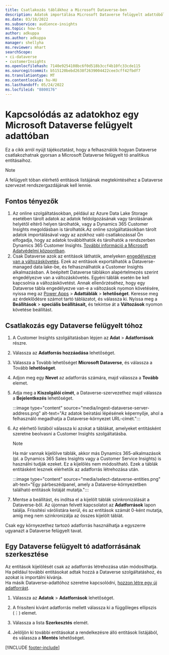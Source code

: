 ```yaml
---
title: Csatlakozás táblákhoz a Microsoft Dataverse-ben
description: Adatok importálása Microsoft Dataverse felügyelt adattóből.
ms.date: 03/18/2022
ms.subservice: audience-insights
ms.topic: how-to
author: adkuppa
ms.author: adkuppa
manager: shellyha
ms.reviewer: mhart
searchScope:
- ci-dataverse
- customerInsights
ms.openlocfilehash: 7140e9254108bc6f0d518b3ccf4b10fc33cde115
ms.sourcegitcommit: b515120bebd2638f2639004422cee3cff42fbdf7
ms.translationtype: MT
ms.contentlocale: hu-HU
ms.lasthandoff: 05/24/2022
ms.locfileid: "8800176"
---
```

# <a name="connect-to-data-in-a-microsoft-dataverse-managed-data-lake"></a>Kapcsolódás az adatokhoz egy Microsoft Dataverse felügyelt adattóban

Ez a cikk arról nyújt tájékoztatást, hogy a felhasználók hogyan Dataverse csatlakozhatnak gyorsan a Microsoft Dataverse felügyelt tó analitikus entitásaihoz. 

> [!NOTE]
> A felügyelt tóban elérhető entitások listájának megtekintéséhez a Dataverse szervezet rendszergazdájának kell lennie.

## <a name="important-considerations"></a>Fontos tényezők

1. Az online szolgáltatásokban, például az Azure Data Lake Storage esetében tárolt adatok az adatok feldolgozásának vagy tárolásának helyétől eltérő helyen tárolhatók, vagy a Dynamics 365 Customer Insights megoldásban is tárolhatók.Az online szolgáltatásokban tárolt adatok importálásával vagy az azokhoz való csatlakozással Ön elfogadja, hogy az adatok továbbíthatók és tárolhatók a rendszerben Dynamics 365 Customer Insights. [További információ a Microsoft Adatvédelmi központban](https://www.microsoft.com/trust-center).
2. Csak Dataverse azok az entitások láthatók, amelyeken [engedélyezve van a változáskövetés](/power-platform/admin/enable-change-tracking-control-data-synchronization). Ezek az entitások exportálhatók a Dataverse-managed data lake-be, és felhasználhatók a Customer Insights alkalmazásban. A beépített Dataverse táblákon alapértelmezés szerint engedélyezve van a változáskövetés. Egyéni táblák esetén be kell kapcsolnia a változáskövetést. Annak ellenőrzéséhez, hogy egy Dataverse tábla engedélyezve van-e a változások nyomon követésére, nyissa meg az [Power Apps](https://make.powerapps.com) > **Adattáblák** > **lehetőséget**. Keresse meg az érdeklődésre számot tartó táblázatot, és válassza ki. Nyissa meg a **Beállítások** > **speciális beállításait,** és tekintse át a **Változások** nyomon követése beállítást.

## <a name="connect-to-a-dataverse-managed-lake"></a>Csatlakozás egy Dataverse felügyelt tóhoz

1. A Customer Insights szolgáltatásban lépjen az **Adat** > **Adatforrások** részre.

2. Válassza az **Adatforrás hozzáadása** lehetőséget.

3. Válassza a Tovább lehetőséget **Microsoft Dataverse**, és válassza a Tovább **lehetőséget**.

4. Adjon meg egy **Nevet** az adatforrás számára, majd válassza a **Tovább** elemet. 

5. Adja meg a **Kiszolgálói címét**, a Dataverse-szervezethez majd válassza a **Bejelentkezés** lehetőséget.

   :::image type="content" source="media/ingest-dataverse-server-address.png" alt-text="Az adatok beíratási lépésének képernyője, ahol a felhasználó megadhatja a Dataverse-környezet URL-címét.":::

6. Az elérhető listából válassza ki azokat a táblákat, amelyeket entitásként szeretne beolvasni a Customer Insights szolgáltatásba.    

   > [!NOTE]
   > Ha már vannak kijelölve táblák, akkor más Dynamics 365-alkalmazások (pl. a Dynamics 365 Sales Insights vagy a Customer Service Insights) is használni tudják ezeket. Ez a kijelölés nem módosítható. Ezek a táblák entitásként lesznek elérhetők az adatforrás létrehozása után.

   :::image type="content" source="media/select-dataverse-entities.png" alt-text="Egy párbeszédpanel, amely a Dataverse-környezetben található entitások listáját mutatja.":::

7. Mentse a beállítást, és indítsa el a kijelölt táblák szinkronizálását a Dataverse-ből. Az újonnan felvett kapcsolatot az **Adatforrások** lapon találja. Frissítési várólistára kerül, és az entitások számát 0-ként mutatja, amíg meg nem szinkronizálja az összes kijelölt táblát.

Csak egy környezethez tartozó adatforrás használhatja a egyszerre ugyanazt a Dataverse felügyelt tavat.

## <a name="edit-a-dataverse-managed-lake-data-source"></a>Egy Dataverse felügyelt tó adatforrásának szerkesztése

Az entitások kijelölését csak az adatforrás létrehozása után módosíthatja. Ha például további entitásokat adtak hozzá a Dataverse szolgáltatáshoz, és azokat is importálni kívánja.    
Ha másik Dataverse-adattóhoz szeretne kapcsolódni, [hozzon létre egy új adatforrást](#connect-to-a-dataverse-managed-lake).

1. Válassza az **Adatok** > **Adatforrások** lehetőséget.

2. A frissíteni kívánt adatforrás mellett válassza ki a függőleges ellipszis (&vellip;) elemet.

3. Válassza a lista **Szerkesztés** elemét.

4. Jelöljön ki további entitásokat a rendelkezésre álló entitások listájából, és válassza a **Mentés** lehetőséget.

[!INCLUDE [footer-include](includes/footer-banner.md)]
